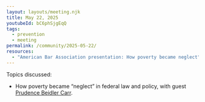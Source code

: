```yaml
---
layout: layouts/meeting.njk
title: May 22, 2025
youtubeId: bC6phSjgEqQ
tags:
  - prevention
  - meeting
permalink: /community/2025-05-22/
resources:
  - "American Bar Association presentation: How poverty became neglect"
---
```

Topics discussed:

* How poverty became “neglect” in federal law and policy, with guest [Prudence Beidler Carr](https://www.americanbar.org/groups/public_interest/child_law/staff1/team/prudence-beidler-carr-/).
